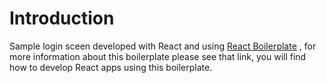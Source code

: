 # Introduction

Sample login sceen developed with React and using [React Boilerplate](https://github.com/react-boilerplate/react-boilerplate) , for more information about this boilerplate please see that link, you will find how to develop React apps using this boilerplate.
